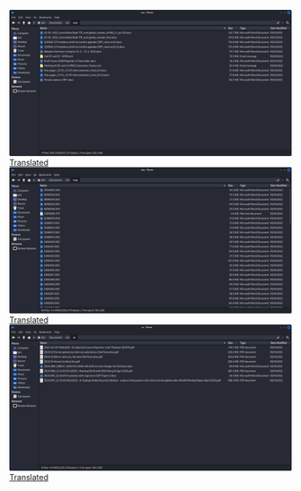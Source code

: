 <img src='07f179c5-5705-4dbd-94a7-66eed1e066b0_0.png'><a href='07f179c5-5705-4dbd-94a7-66eed1e066b0_0.png.en.txt'>Translated</a><br><img src='07f179c5-5705-4dbd-94a7-66eed1e066b0_1.png'><a href='07f179c5-5705-4dbd-94a7-66eed1e066b0_1.png.en.txt'>Translated</a><br><img src='07f179c5-5705-4dbd-94a7-66eed1e066b0_2.png'><a href='07f179c5-5705-4dbd-94a7-66eed1e066b0_2.png.en.txt'>Translated</a><br>
